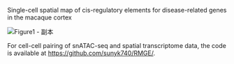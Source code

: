 Single-cell spatial map of cis-regulatory elements for disease-related genes in the macaque cortex


![Figure1 - 副本](https://github.com/user-attachments/assets/3bf43298-82e2-4192-8147-8de47a49a1b3)

For cell-cell pairing of snATAC-seq and spatial transcriptome data, the code is available at https://github.com/sunyk740/RMGE/.
